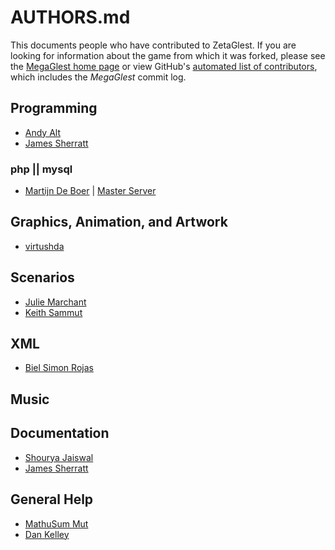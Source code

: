 # AUTHORS.md

This documents people who have contributed to ZetaGlest. If you are
looking for information about the game from which it was forked, please
see the [MegaGlest home page](https://megaglest.org/) or view GitHub's
[automated list of contributors](https://github.com/ZetaGlest/zetaglest-source/graphs/contributors),
which includes the _MegaGlest_ commit log.

## Programming

* [Andy Alt](https://github.com/andy5995)
* [James Sherratt](https://github.com/Jammyjamjamman)

### php || mysql

* [Martijn De Boer](https://github.com/sexybiggetje) | [Master Server](https://github.com/ZetaGlest/zetaglest-masterserver/graphs/contributors)

## Graphics, Animation, and Artwork

* [virtushda](https://github.com/virtushda)

## Scenarios

* [Julie Marchant](https://github.com/onpon4)
* [Keith Sammut](https://github.com/keithsammut)

## XML

* [Biel Simon Rojas](https://github.com/biels)

## Music

## Documentation

* [Shourya Jaiswal](https://github.com/shouryaj98)
* [James Sherratt](https://github.com/Jammyjamjamman)

## General Help

* [MathuSum Mut](https://github.com/mathusummut)
* [Dan Kelley](https://github.com/dafky2000)
